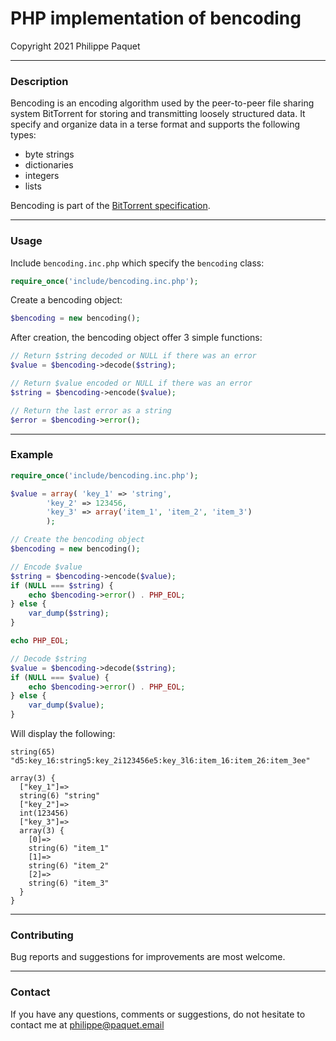 # PHP implementation of bencoding
Copyright 2021 Philippe Paquet

---

### Description

Bencoding is an encoding algorithm used by the peer-to-peer file sharing system BitTorrent for storing and transmitting loosely structured data. It specify and organize data in a terse format and supports the following types:
* byte strings
* dictionaries
* integers
* lists

Bencoding is part of the [BitTorrent specification](https://www.bittorrent.org/beps/bep_0003.html).

---

### Usage

Include `bencoding.inc.php` which specify the `bencoding` class:

```php
require_once('include/bencoding.inc.php');
```

Create a bencoding object:

```php
$bencoding = new bencoding();
```

After creation, the bencoding object offer 3 simple functions:

```php
// Return $string decoded or NULL if there was an error
$value = $bencoding->decode($string);
```

```php
// Return $value encoded or NULL if there was an error
$string = $bencoding->encode($value);
```

```php
// Return the last error as a string
$error = $bencoding->error();
```

---

### Example

```php
require_once('include/bencoding.inc.php');

$value = array(	'key_1' => 'string',
		'key_2' => 123456,
		'key_3' => array('item_1', 'item_2', 'item_3')
		);

// Create the bencoding object
$bencoding = new bencoding();

// Encode $value
$string = $bencoding->encode($value);
if (NULL === $string) {
	echo $bencoding->error() . PHP_EOL;
} else {
	var_dump($string);
}

echo PHP_EOL;

// Decode $string
$value = $bencoding->decode($string);
if (NULL === $value) {
	echo $bencoding->error() . PHP_EOL;
} else {
	var_dump($value);
}
```

Will display the following:

```
string(65) "d5:key_16:string5:key_2i123456e5:key_3l6:item_16:item_26:item_3ee"

array(3) {
  ["key_1"]=>
  string(6) "string"
  ["key_2"]=>
  int(123456)
  ["key_3"]=>
  array(3) {
    [0]=>
    string(6) "item_1"
    [1]=>
    string(6) "item_2"
    [2]=>
    string(6) "item_3"
  }
}
```

---

### Contributing

Bug reports and suggestions for improvements are most welcome.

---

### Contact

If you have any questions, comments or suggestions, do not hesitate to contact me at philippe@paquet.email
